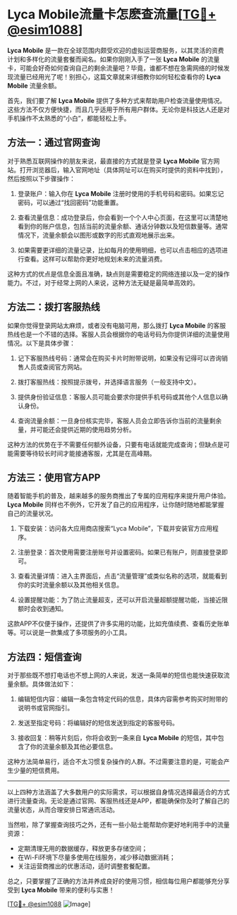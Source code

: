 # Lyca Mobile流量卡怎麽查流量[[TG💪+ @esim1088](https://t.me/s/esim1088)]

**Lyca Mobile** 是一款在全球范围内颇受欢迎的虚拟运营商服务，以其灵活的资费计划和多样化的流量套餐而闻名。如果你刚刚入手了一张 **Lyca Mobile** 的流量卡，可能会好奇如何查询自己的剩余流量吧？毕竟，谁都不想在急需网络的时候发现流量已经用光了呢！别担心，这篇文章就来详细教你如何轻松查看你的 **Lyca Mobile** 流量余额。

首先，我们要了解 **Lyca Mobile** 提供了多种方式来帮助用户检查流量使用情况。这些方法不仅方便快捷，而且几乎适用于所有用户群体。无论你是科技达人还是对手机操作不太熟悉的“小白”，都能轻松上手。

## 方法一：通过官网查询

对于熟悉互联网操作的朋友来说，最直接的方式就是登录 **Lyca Mobile** 官方网站。打开浏览器后，输入官网地址（具体网址可以在购买时提供的资料中找到），然后按照以下步骤操作：

1. 登录账户：输入你在 **Lyca Mobile** 注册时使用的手机号码和密码。如果忘记密码，可以通过“找回密码”功能重置。
   
2. 查看流量信息：成功登录后，你会看到一个个人中心页面，在这里可以清楚地看到你的账户信息，包括当前的流量余额、通话分钟数以及短信数量等。通常情况下，流量余额会以图形或数字的形式直观地展示出来。

3. 如果需要更详细的流量记录，比如每月的使用明细，也可以点击相应的选项进行查看。这样可以帮助你更好地规划未来的流量消费。

这种方式的优点是信息全面且准确，缺点则是需要稳定的网络连接以及一定的操作能力。不过，对于经常上网的人来说，这种方法无疑是最简单高效的。

## 方法二：拨打客服热线

如果你觉得登录网站太麻烦，或者没有电脑可用，那么拨打 **Lyca Mobile** 的客服热线也是一个不错的选择。客服人员会根据你的电话号码为你提供详细的流量使用情况。以下是具体步骤：

1. 记下客服热线号码：通常会在购买卡片时附带说明，如果没有记得可以咨询销售人员或查阅官方网站。

2. 拨打客服热线：按照提示拨号，并选择语言服务（一般支持中文）。

3. 提供身份验证信息：客服人员可能会要求你提供手机号码或其他个人信息以确认身份。

4. 查询流量余额：一旦身份核实完毕，客服人员会立即告诉你当前的流量剩余量，并可能还会提供近期的使用趋势分析。

这种方法的优势在于不需要任何额外设备，只要有电话就能完成查询；但缺点是可能需要等待较长时间才能接通客服，尤其是在高峰期。

## 方法三：使用官方APP

随着智能手机的普及，越来越多的服务商推出了专属的应用程序来提升用户体验。**Lyca Mobile** 同样也不例外，它开发了自己的应用程序，让你随时随地都能掌握自己的流量状况。

1. 下载安装：访问各大应用商店搜索“Lyca Mobile”，下载并安装官方应用程序。

2. 注册登录：首次使用需要注册账号并设置密码。如果已有账户，则直接登录即可。

3. 查看流量详情：进入主界面后，点击“流量管理”或类似名称的选项，就能看到你的实时流量余额以及其他相关信息。

4. 设置提醒功能：为了防止流量超支，还可以开启流量超额提醒功能，当接近限额时会收到通知。

这款APP不仅便于操作，还提供了许多实用的功能，比如充值续费、查看历史账单等。可以说是一款集成了多项服务的小工具。

## 方法四：短信查询

对于那些既不想打电话也不想上网的人来说，发送一条简单的短信也能快速获取流量余额。具体做法如下：

1. 编辑短信内容：编辑一条包含特定代码的信息，具体内容需参考购买时附带的说明书或官网指引。

2. 发送至指定号码：将编辑好的短信发送到指定的客服号码。

3. 接收回复：稍等片刻后，你将会收到一条来自 **Lyca Mobile** 的短信，其中包含了你的流量余额及其他必要信息。

这种方法简单易行，适合不太习惯复杂操作的人群。不过需要注意的是，可能会产生少量的短信费用。

---

以上四种方法涵盖了大多数用户的实际需求，可以根据自身情况选择最适合的方式进行流量查询。无论是通过官网、客服热线还是APP，都能确保你及时了解自己的流量状态，从而合理安排日常通讯活动。

当然啦，除了掌握查询技巧之外，还有一些小贴士能帮助你更好地利用手中的流量资源：

- 定期清理无用的数据缓存，释放更多存储空间；
- 在Wi-Fi环境下尽量多使用在线服务，减少移动数据消耗；
- 关注运营商推出的优惠活动，适时调整套餐配置。

总之，只要掌握了正确的方法并养成良好的使用习惯，相信每位用户都能够充分享受到 **Lyca Mobile** 带来的便利与实惠！

[[TG💪+ @esim1088](https://t.me/s/esim1088) ![Image](https://i.postimg.cc/4NQfJmqS/Snipaste-2025-05-13-00-14-12.png)]